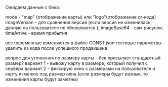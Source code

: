 Ожидаем данные с бека:

  mode - "map" (отображение карты) или "logo"(отображение qr-кода)
  imageVersion - для сравнения версий (если версия не изменилась, данные на пользователе не обновляются );
  imageBase64 -  сам рисунок;
  timeArrive - время прибытия

  все переменные изменяются в файле CONST.json
  тестовые параметры удалить из кода после успешного продакшена 
  
  вопрос для уточнення по размеру карты -  бек присылает стандартный размер? 
  вариант 1 - вывожу карту в размере, который получил с сервера
  вариант 2 - фиксирую окно с размерами на пользователе и карту изменяю под размер окна (если размеры будут разные, то изменения карты будут заметны) 